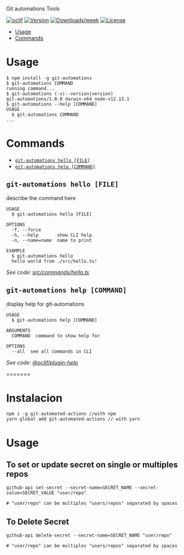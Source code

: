 
Git automations Tools

[![oclif](https://img.shields.io/badge/cli-oclif-brightgreen.svg)](https://oclif.io)
[![Version](https://img.shields.io/npm/v/git-automations.svg)](https://npmjs.org/package/git-automations)
[![Downloads/week](https://img.shields.io/npm/dw/git-automations.svg)](https://npmjs.org/package/git-automations)
[![License](https://img.shields.io/npm/l/git-automations.svg)](https://github.com/Giorgiosaud/git-automations/blob/master/package.json)

<!-- toc -->
* [Usage](#usage)
* [Commands](#commands)
<!-- tocstop -->
# Usage
<!-- usage -->
```sh-session
$ npm install -g git-automations
$ git-automations COMMAND
running command...
$ git-automations (-v|--version|version)
git-automations/1.0.0 darwin-x64 node-v12.13.1
$ git-automations --help [COMMAND]
USAGE
  $ git-automations COMMAND
...
```
<!-- usagestop -->
# Commands
<!-- commands -->
* [`git-automations hello [FILE]`](#git-automations-hello-file)
* [`git-automations help [COMMAND]`](#git-automations-help-command)

## `git-automations hello [FILE]`

describe the command here

```
USAGE
  $ git-automations hello [FILE]

OPTIONS
  -f, --force
  -h, --help       show CLI help
  -n, --name=name  name to print

EXAMPLE
  $ git-automations hello
  hello world from ./src/hello.ts!
```

_See code: [src/commands/hello.ts](https://github.com/Giorgiosaud/git-automations/blob/v1.0.0/src/commands/hello.ts)_

## `git-automations help [COMMAND]`

display help for git-automations

```
USAGE
  $ git-automations help [COMMAND]

ARGUMENTS
  COMMAND  command to show help for

OPTIONS
  --all  see all commands in CLI
```

_See code: [@oclif/plugin-help](https://github.com/oclif/plugin-help/blob/v2.2.3/src/commands/help.ts)_
<!-- commandsstop -->
=======
# Instalacion 
```shell
npm i -g git-automated-actions //with npm
yarn global add git-automated-actions // with yarn
```

# Usage
## To set or update secret on single or multiples repos
```shell
github-api set-secret --secret-name=SECRET_NAME --secret-value=SECRET_VALUE "user/repo"

# "user/repo" can be multiples "users/repos" separated by spaces
```
## To Delete Secret

```shell
github-api delete-secret --secret-name=SECRET_NAME "user/repo" 

# "user/repo" can be multiples "users/repos" separated by spaces
```
